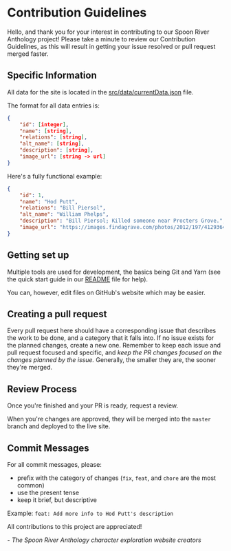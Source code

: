 # Contribution Guidelines
Hello, and thank you for your interest in contributing to our Spoon River Anthology project! Please take a minute to review our Contribution Guidelines, as this will result in getting your issue resolved or pull request merged faster.

## Specific Information
All data for the site is located in the [src/data/currentData.json](src/data/currentData.json) file.

The format for all data entries is:

```json
{
    "id": [integer],
    "name": [string],
    "relations": [string],
    "alt_name": [string],
    "description": [string],
    "image_url": [string -> url]
}
```

Here's a fully functional example:

```json
{
    "id": 1,
    "name": "Hod Putt",
    "relations": "Bill Piersol",
    "alt_name": "William Phelps",
    "description": "Bill Piersol; Killed someone near Procters Grove.",
    "image_url": "https://images.findagrave.com/photos/2012/197/41293641_134246596028.jpg"
}
```

## Getting set up
Multiple tools are used for development, the basics being Git and Yarn (see the quick start guide in our [README](README.md) file for help).

You can, however, edit files on GitHub's website which may be easier.

## Creating a pull request
Every pull request here should have a corresponding issue that describes the work to be done, and a category that it falls into. If no issue exists for the planned changes, create a new one. Remember to keep each issue and pull request focused and specific, and _keep the PR changes focused on the changes planned by the issue._ Generally, the smaller they are, the sooner they're merged.

## Review Process
Once you're finished and your PR is ready, request a review.

When you're changes are approved, they will be merged into the `master` branch and deployed to the live site.

## Commit Messages
For all commit messages, please:

- prefix with the category of changes (`fix`, `feat`, and `chore` are the most common)
- use the present tense
- keep it brief, but descriptive

Example: `feat: Add more info to Hod Putt's description`

All contributions to this project are appreciated!

\- *The Spoon River Anthology character exploration website creators*